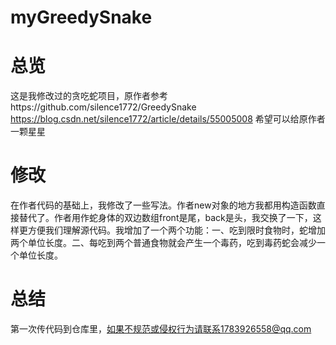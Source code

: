# myGreedySnake
# 总览
这是我修改过的贪吃蛇项目，原作者参考https://github.com/silence1772/GreedySnake  https://blog.csdn.net/silence1772/article/details/55005008 希望可以给原作者一颗星星
# 修改
在作者代码的基础上，我修改了一些写法。作者new对象的地方我都用构造函数直接替代了。作者用作蛇身体的双边数组front是尾，back是头，我交换了一下，这样更方便我们理解源代码。我增加了一个两个功能：一、吃到限时食物时，蛇增加两个单位长度。二、每吃到两个普通食物就会产生一个毒药，吃到毒药蛇会减少一个单位长度。
# 总结
第一次传代码到仓库里，如果不规范或侵权行为请联系1783926558@qq.com
